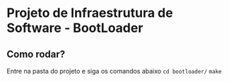# Projeto de Infraestrutura de Software - BootLoader

## Como rodar?
Entre na pasta do projeto e siga os comandos abaixo
`cd bootloader/`
`make`
